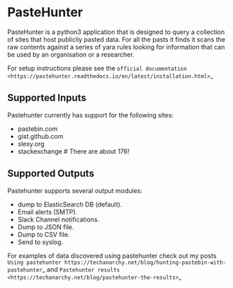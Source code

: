 # PasteHunter
PasteHunter is a python3 application that is designed to query a collection of sites that host publicliy pasted data. 
For all the pasts it finds it scans the raw contents against a series of yara rules looking for information that can be used 
by an organisation or a researcher.

For setup instructions please see the `official documentation <https://pastehunter.readthedocs.io/en/latest/installation.html>`_

## Supported Inputs
Pastehunter currently has support for the following sites:
 - pastebin.com
 - gist.github.com
 - slexy.org
 - stackexchange # There are about 176! 

## Supported Outputs
Pastehunter supports several output modules:
 - dump to ElasticSearch DB (default).
 - Email alerts (SMTP).
 - Slack Channel notifications.
 - Dump to JSON file.
 - Dump to CSV file.
 - Send to syslog.

For examples of data discovered using pastehunter check out my posts `Using pastehunter https://techanarchy.net/blog/hunting-pastebin-with-pastehunter`_ and 
`Pastehunter results <https://techanarchy.net/blog/pastehunter-the-results>`_


